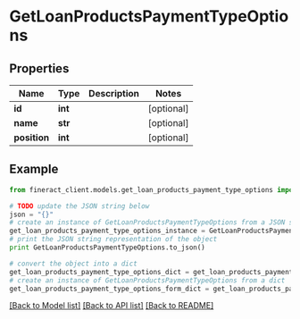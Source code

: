 # GetLoanProductsPaymentTypeOptions


## Properties

Name | Type | Description | Notes
------------ | ------------- | ------------- | -------------
**id** | **int** |  | [optional] 
**name** | **str** |  | [optional] 
**position** | **int** |  | [optional] 

## Example

```python
from fineract_client.models.get_loan_products_payment_type_options import GetLoanProductsPaymentTypeOptions

# TODO update the JSON string below
json = "{}"
# create an instance of GetLoanProductsPaymentTypeOptions from a JSON string
get_loan_products_payment_type_options_instance = GetLoanProductsPaymentTypeOptions.from_json(json)
# print the JSON string representation of the object
print GetLoanProductsPaymentTypeOptions.to_json()

# convert the object into a dict
get_loan_products_payment_type_options_dict = get_loan_products_payment_type_options_instance.to_dict()
# create an instance of GetLoanProductsPaymentTypeOptions from a dict
get_loan_products_payment_type_options_form_dict = get_loan_products_payment_type_options.from_dict(get_loan_products_payment_type_options_dict)
```
[[Back to Model list]](../README.md#documentation-for-models) [[Back to API list]](../README.md#documentation-for-api-endpoints) [[Back to README]](../README.md)


